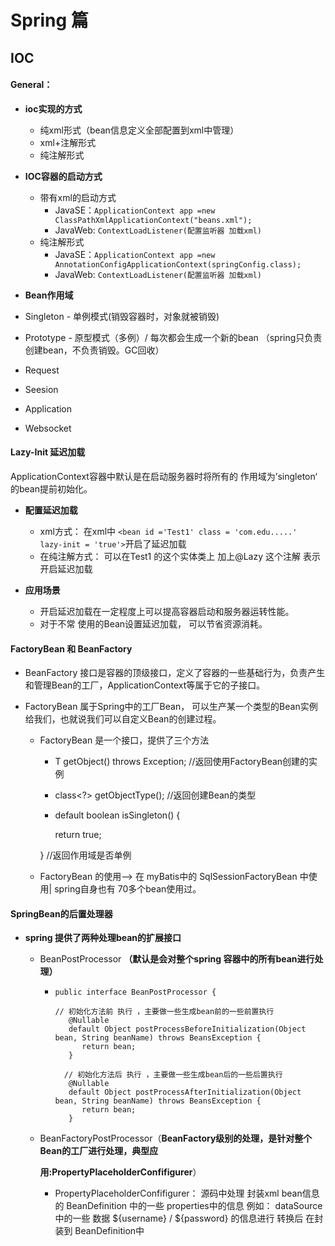 # Spring 篇



## IOC 



#### General：

+ **ioc实现的方式**
  + 纯xml形式（bean信息定义全部配置到xml中管理）
  + xml+注解形式
  + 纯注解形式
+ **IOC容器的启动方式**
  + 带有xml的启动方式
    + JavaSE：`ApplicationContext app =new ClassPathXmlApplicationContext("beans.xml");`
    + JavaWeb: `ContextLoadListener(配置监听器 加载xml)`
  + 纯注解形式
    + JavaSE：`ApplicationContext app =new AnnotationConfigApplicationContext(springConfig.class);` 
    + JavaWeb: `ContextLoadListener(配置监听器 加载xml)`

+  **Bean作用域**
  +  Singleton  - 单例模式(销毁容器时，对象就被销毁)
  + Prototype -  原型模式（多例）/ 每次都会生成一个新的bean （spring只负责创建bean，不负责销毁。GC回收）
  + Request
  + Seesion
  + Application
  + Websocket

#### Lazy-Init  延迟加载

ApplicationContext容器中默认是在启动服务器时将所有的 作用域为’singleton‘ 的bean提前初始化。

+ **配置延迟加载**
  + xml方式： 在xml中 `<bean id ='Test1' class = 'com.edu.....'  lazy-init = 'true'>`开启了延迟加载
  + 在纯注解方式： 可以在Test1 的这个实体类上 加上@Lazy 这个注解 表示开启延迟加载

+ **应用场景**
  + 开启延迟加载在一定程度上可以提高容器启动和服务器运转性能。
  + 对于不常 使用的Bean设置延迟加载， 可以节省资源消耗。

#### FactoryBean 和 BeanFactory             

+ BeanFactory 接口是容器的顶级接口，定义了容器的一些基础行为，负责产生和管理Bean的工厂，ApplicationContext等属于它的子接口。

+ FactoryBean 属于Spring中的工厂Bean， 可以生产某一个类型的Bean实例给我们，也就说我们可以自定义Bean的创建过程。

  + FactoryBean 是一个接口，提供了三个方法 

    +   T  getObject()  throws Exception;   //返回使用FactoryBean创建的实例

    +   class<?> getObjectType();  //返回创建Bean的类型

    +   default boolean isSingleton() {

        return true;     

      } //返回作用域是否单例

  + FactoryBean 的使用-->  在 myBatis中的 SqlSessionFactoryBean 中使用| spring自身也有 70多个bean使用过。

  

#### SpringBean的后置处理器

+ **spring 提供了两种处理bean的扩展接口**

  + BeanPostProcessor **（默认是会对整个spring 容器中的所有bean进行处理）**

    <!--源码-->

    + ```
      public interface BeanPostProcessor {
      
      // 初始化方法前 执行 ，主要做一些生成bean前的一些前置执行
         @Nullable
         default Object postProcessBeforeInitialization(Object bean, String beanName) throws BeansException {
            return bean;
         }
      
        // 初始化方法后 执行 ，主要做一些生成bean后的一些后置执行
         @Nullable
         default Object postProcessAfterInitialization(Object bean, String beanName) throws BeansException {
            return bean;
         }
      ```

  + BeanFactoryPostProcessor（**BeanFactory级别的处理，是针对整个Bean的⼯⼚进⾏处理，典型应**

    **⽤:PropertyPlaceholderConfifigurer**）

    +   PropertyPlaceholderConfifigurer： 源码中处理 封装xml bean信息的 BeanDefinition 中的一些 properties中的信息  例如：  dataSource 中的一些  数据 ${username} / ${password} 的信息进行 转换后 在封装到 BeanDefinition中 


